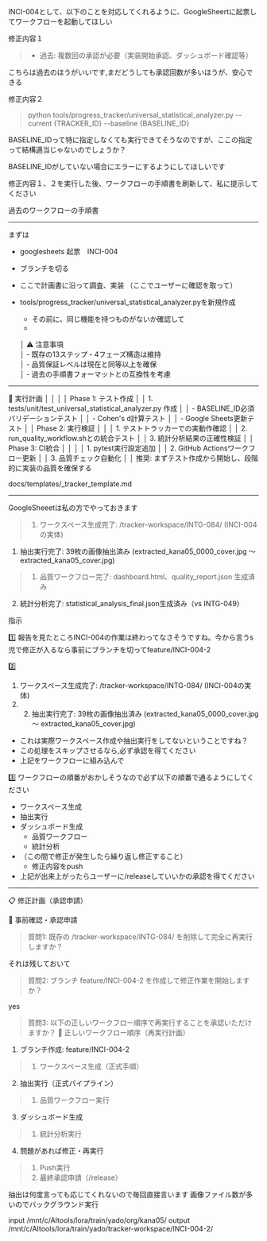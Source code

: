 
INCI-004として、以下のことを対応してくれるように、GoogleSheertに起票してワークフローを起動してほしい

修正内容１  
>  - 過去: 複数回の承認が必要（実装開始承認、ダッシュボード確認等）

こちらは過去のほうがいいです,まだどうしても承認回数が多いほうが、安心できる


修正内容２

>  python tools/progress_tracker/universal_statistical_analyzer.py --current {TRACKER_ID} --baseline {BASELINE_ID}

BASELINE_IDって特に指定しなくても実行できてそうなのですが、ここの指定って結構適当じゃないのでしょうか？

BASELINE_IDがしていない場合にエラーにするようにしてほしいです


修正内容１、２を実行した後、ワークフローの手順書を刷新して、私に提示してください

過去のワークフローの手順書


----
まずは
* googlesheets 起票　INCI-004
* ブランチを切る
* ここで計画書に沿って調査、実装
（ここでユーザーに確認を取って）

* tools/progress_tracker/universal_statistical_analyzer.pyを新規作成
	* その前に、同じ機能を持つものがないか確認して
	* 

	 
	 
	 │ ⚠️ 注意事項             
     │ - 既存の13ステップ・4フェーズ構造は維持  
     │ - 品質保証レベルは現在と同等以上を確保    
     │ - 過去の手順書フォーマットとの互換性を考慮


-------
 🎯 実行計画                                                                                                                                        │ │
│ │ Phase 1: テスト作成                                                                                                                                │ │ 1. tests/unit/test_universal_statistical_analyzer.py 作成                                                                     │ │   - BASELINE_ID必須バリデーションテスト                                                                                         │ │   - Cohen's d計算テスト                                                                                                                          │ │   - Google Sheets更新テスト                                                                                                                  │ │ Phase 2: 実行検証                                                                                                                                  │ │ │ 1. テストトラッカーでの実動作確認                                                                                                      │ │ 2. run_quality_workflow.shとの統合テスト                                                                                           │ │ 3. 統計分析結果の正確性検証                                                                                                                 │ │ Phase 3: CI統合                                                                                                                                    │ │
│ │ 1. pytest実行設定追加                                                                                                                             │ │ 2. GitHub Actionsワークフロー更新                                                                                                      │ │ 3. 品質チェック自動化                                                                                                                            │ │ 推奨: まずテスト作成から開始し、段階的に実装の品質を確保する


docs/templates/_tracker_template.md



------

GoogleSheeetは私の方でやっておきます

>   1. ワークスペース生成完了: /tracker-workspace/INTG-084/ (INCI-004の実体)
  1. 抽出実行完了: 39枚の画像抽出済み (extracted_kana05_0000_cover.jpg ～ extracted_kana05_cover.jpg)
>  1. 品質ワークフロー完了: dashboard.html、quality_report.json 生成済み
  2. 統計分析完了: statistical_analysis_final.json生成済み（vs INTG-049）

指示

1️⃣
報告を見たところINCI-004の作業は終わってなさそうですね。今から言うs児で修正が入るなら事前にブランチを切ってfeature/INCI-004-2

2️⃣
   1. ワークスペース生成完了: /tracker-workspace/INTG-084/ (INCI-004の実体)
   2.   2. 抽出実行完了: 39枚の画像抽出済み (extracted_kana05_0000_cover.jpg ～ extracted_kana05_cover.jpg)
* これは実際ワークスペース作成や抽出実行をしてないということですね？
* この処理をスキップさせるなら,必ず承認を得てください
* 上記をワークフローに組み込んで

3️⃣
ワークフローの順番がおかしそうなので必ず以下の順番で通るようにしてください
* ワークスペース生成
* 抽出実行
* ダッシュボード生成
	* 品質ワークフロー
	* 統計分析
* （この間で修正が発生したら繰り返し修正すること）
	* 修正内容をpush
* 上記が出来上がったらユーザーに/releaseしていいかの承認を得てください




------

 📋 修正計画（承認申請）

  🚨 事前確認・承認申請

>  質問1: 既存の /tracker-workspace/INTG-084/ を削除して完全に再実行しますか？
 
 それは残しておいて
 
>  質問2: ブランチ feature/INCI-004-2 を作成して修正作業を開始しますか？

yes

 > 質問3: 以下の正しいワークフロー順序で再実行することを承認いただけますか？
>  🔄 正しいワークフロー順序（再実行計画）
>
  1. ブランチ作成: feature/INCI-004-2
>  1. ワークスペース生成（正式手順）
  2. 抽出実行（正式パイプライン）
>  1. 品質ワークフロー実行
  3. ダッシュボード生成
>  1. 統計分析実行
  4. 問題があれば修正・再実行
>  1. Push実行
>  2. 最終承認申請（/release）


抽出は何度言っても応じてくれないので毎回直接言います
画像ファイル数が多いのでバックグラウンド実行

input /mnt/c/AItools/lora/train/yado/org/kana05/ 
output /mnt/c/AItools/lora/train/yado/tracker-workspace/INCI-004-2/

